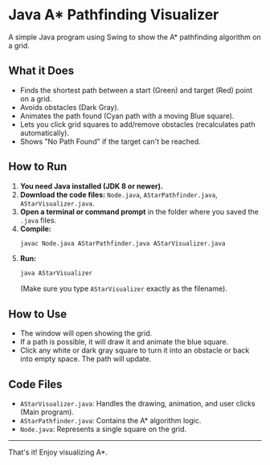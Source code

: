 # Java A* Pathfinding Visualizer

A simple Java program using Swing to show the A* pathfinding algorithm on a grid.


## What it Does

*   Finds the shortest path between a start (Green) and target (Red) point on a grid.
*   Avoids obstacles (Dark Gray).
*   Animates the path found (Cyan path with a moving Blue square).
*   Lets you click grid squares to add/remove obstacles (recalculates path automatically).
*   Shows "No Path Found" if the target can't be reached.

## How to Run

1.  **You need Java installed (JDK 8 or newer).**
2.  **Download the code files:** `Node.java`, `AStarPathfinder.java`, `AStarVisualizer.java`.
3.  **Open a terminal or command prompt** in the folder where you saved the `.java` files.
4.  **Compile:**
    ```bash
    javac Node.java AStarPathfinder.java AStarVisualizer.java
    ```
5.  **Run:**
    ```bash
    java AStarVisualizer
    ```
    (Make sure you type `AStarVisualizer` exactly as the filename).

## How to Use

*   The window will open showing the grid.
*   If a path is possible, it will draw it and animate the blue square.
*   Click any white or dark gray square to turn it into an obstacle or back into empty space. The path will update.

## Code Files

*   `AStarVisualizer.java`: Handles the drawing, animation, and user clicks (Main program).
*   `AStarPathfinder.java`: Contains the A* algorithm logic.
*   `Node.java`: Represents a single square on the grid.

---
That's it! Enjoy visualizing A*.
